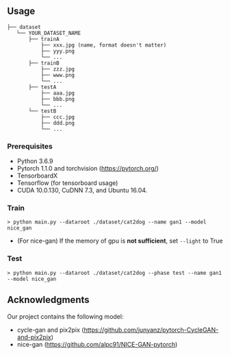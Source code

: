 
## Usage
```
├── dataset
   └── YOUR_DATASET_NAME
       ├── trainA
           ├── xxx.jpg (name, format doesn't matter)
           ├── yyy.png
           └── ...
       ├── trainB
           ├── zzz.jpg
           ├── www.png
           └── ...
       ├── testA
           ├── aaa.jpg
           ├── bbb.png
           └── ...
       └── testB
           ├── ccc.jpg
           ├── ddd.png
           └── ...
```
### Prerequisites
* Python 3.6.9
* Pytorch 1.1.0 and torchvision (https://pytorch.org/)
* TensorboardX
* Tensorflow (for tensorboard usage)
* CUDA 10.0.130, CuDNN 7.3, and Ubuntu 16.04.


### Train
```
> python main.py --dataroot ./dataset/cat2dog --name gan1 --model nice_gan
```
* (For nice-gan) If the memory of gpu is **not sufficient**, set `--light` to True

### Test
```
> python main.py --dataroot ./dataset/cat2dog --phase test --name gan1 --model nice_gan
```


## Acknowledgments
Our project contains the following model:
* cycle-gan and pix2pix (https://github.com/junyanz/pytorch-CycleGAN-and-pix2pix)
* nice-gan (https://github.com/alpc91/NICE-GAN-pytorch)
